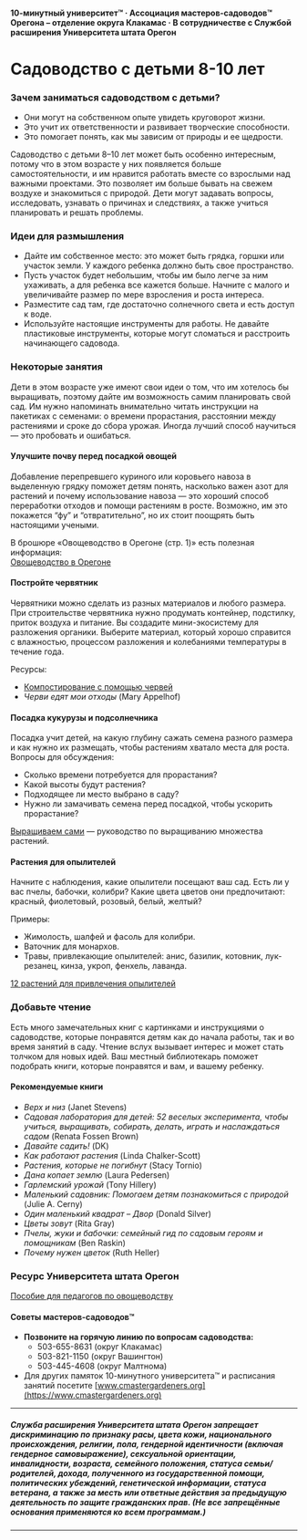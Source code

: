 #### 10-минутный университет™ · Ассоциация мастеров-садоводов™ Орегона – отделение округа Клакамас · В сотрудничестве с Службой расширения Университета штата Орегон

# Садоводство с детьми 8-10 лет

### Зачем заниматься садоводством с детьми?

- Они могут на собственном опыте увидеть круговорот жизни.
- Это учит их ответственности и развивает творческие способности.
- Это помогает понять, как мы зависим от природы и ее щедрости.

Садоводство с детьми 8–10 лет может быть особенно интересным, потому что в этом возрасте у них появляется больше самостоятельности, и им нравится работать вместе со взрослыми над важными проектами. Это позволяет им больше бывать на свежем воздухе и знакомиться с природой. Дети могут задавать вопросы, исследовать, узнавать о причинах и следствиях, а также учиться планировать и решать проблемы.

### Идеи для размышления

- Дайте им собственное место: это может быть грядка, горшки или участок земли. У каждого ребенка должно быть свое пространство.
- Пусть участок будет небольшим, чтобы им было легче за ним ухаживать, а для ребенка все кажется больше. Начните с малого и увеличивайте размер по мере взросления и роста интереса.
- Разместите сад там, где достаточно солнечного света и есть доступ к воде.
- Используйте настоящие инструменты для работы. Не давайте пластиковые инструменты, которые могут сломаться и расстроить начинающего садовода.

### Некоторые занятия

Дети в этом возрасте уже имеют свои идеи о том, что им хотелось бы выращивать, поэтому дайте им возможность самим планировать свой сад. Им нужно напоминать внимательно читать инструкции на пакетиках с семенами: о времени прорастания, расстоянии между растениями и сроке до сбора урожая. Иногда лучший способ научиться — это пробовать и ошибаться.

#### Улучшите почву перед посадкой овощей

Добавление перепревшего куриного или коровьего навоза в выделенную грядку поможет детям понять, насколько важен азот для растений и почему использование навоза — это хороший способ переработки отходов и помощи растениям в росте. Возможно, им это покажется “фу” и “отвратительно”, но их стоит поощрять быть настоящими учеными.

В брошюре «Овощеводство в Орегоне (стр. 1)» есть полезная информация:  
[Овощеводство в Орегоне](http://catalog.extension.oregonstate.edu/sites/catalog/files/project/pdf/ec871.pdf)

#### Постройте червятник

Червятники можно сделать из разных материалов и любого размера. При строительстве червятника нужно продумать контейнер, подстилку, приток воздуха и питание. Вы создадите мини-экосистему для разложения органики. Выберите материал, который хорошо справится с влажностью, процессом разложения и колебаниями температуры в течение года.

Ресурсы:

- [Компостирование с помощью червей](https://catalog.extension.oregonstate.edu/em9034)
- *Черви едят мои отходы* (Mary Appelhof)

#### Посадка кукурузы и подсолнечника

Посадка учит детей, на какую глубину сажать семена разного размера и как нужно их размещать, чтобы растениям хватало места для роста. Вопросы для обсуждения:

- Сколько времени потребуется для прорастания?
- Какой высоты будут растения?
- Подходящее ли место выбрано в саду?
- Нужно ли замачивать семена перед посадкой, чтобы ускорить прорастание?

[Выращиваем сами](https://catalog.extension.oregonstate.edu/em9027) — руководство по выращиванию множества растений.

#### Растения для опылителей

Начните с наблюдения, какие опылители посещают ваш сад. Есть ли у вас пчелы, бабочки, колибри? Какие цвета цветов они предпочитают: красный, фиолетовый, розовый, белый, желтый?

Примеры:

- Жимолость, шалфей и фасоль для колибри.
- Ваточник для монархов.
- Травы, привлекающие опылителей: анис, базилик, котовник, лук-резанец, кинза, укроп, фенхель, лаванда.

[12 растений для привлечения опылителей](https://extension.oregonstate.edu/news/12-plants-entice-pollinators-your-garden)

### Добавьте чтение

Есть много замечательных книг с картинками и инструкциями о садоводстве, которые понравятся детям как до начала работы, так и во время занятий в саду. Чтение вслух вызывает интерес и может стать толчком для новых идей. Ваш местный библиотекарь поможет подобрать книги, которые понравятся и вам, и вашему ребенку.

#### Рекомендуемые книги

- *Верх и низ* (Janet Stevens)
- *Садовая лаборатория для детей: 52 веселых эксперимента, чтобы учиться, выращивать, собирать, делать, играть и наслаждаться садом* (Renata Fossen Brown)
- *Давайте садить!* (DK)
- *Как работают растения* (Linda Chalker-Scott)
- *Растения, которые не погибнут* (Stacy Tornio)
- *Дана копает землю* (Laura Pedersen)
- *Гарлемский урожай* (Tony Hillery)
- *Маленький садовник: Помогаем детям познакомиться с природой* (Julie A. Cerny)
- *Один маленький квадрат – Двор* (Donald Silver)
- *Цветы зовут* (Rita Gray)
- *Пчелы, жуки и бабочки: семейный гид по садовым героям и помощникам* (Ben Raskin)
- *Почему нужен цветок* (Ruth Heller)

### Ресурс Университета штата Орегон

[Пособие для педагогов по овощеводству](https://catalog.extension.oregonstate.edu/em9032)

#### Советы мастеров-садоводов™

- **Позвоните на горячую линию по вопросам садоводства:**
  - 503-655-8631 (округ Клакамас)
  - 503-821-1150 (округ Вашингтон)
  - 503-445-4608 (округ Малтнома)
- Для других памяток 10-минутного университета™ и расписания занятий посетите [www.cmastergardeners.org](https://www.cmastergardeners.org)

---

##### Служба расширения Университета штата Орегон запрещает дискриминацию по признаку расы, цвета кожи, национального происхождения, религии, пола, гендерной идентичности (включая гендерное самовыражение), сексуальной ориентации, инвалидности, возраста, семейного положения, статуса семьи/родителей, дохода, полученного из государственной помощи, политических убеждений, генетической информации, статуса ветерана, а также за месть или ответные действия за предыдущую деятельность по защите гражданских прав. (Не все запрещённые основания применяются ко всем программам.)
---